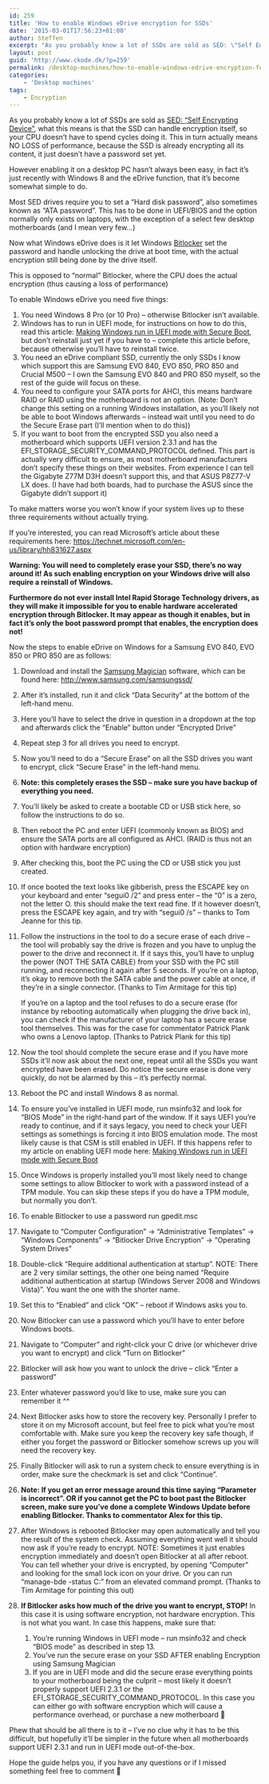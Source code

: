 ```yaml
---
id: 259
title: 'How to enable Windows eDrive encryption for SSDs'
date: '2015-03-01T17:56:23+01:00'
author: Steffen
excerpt: "As you probably know a lot of SSDs are sold as SED: \"Self Encrypting Device\", what this means is that the SSD can handle encryption itself, so your CPU doesn't have to spend cycles doing it. This in turn actually means NO LOSS of performance, because the SSD is already encrypting all its content, it just doesn't have a password set yet.\r\n\r\n \r\n\r\nHowever enabling it on a desktop PC hasn't always been easy, in fact it's just recently with Windows 8 and the eDrive function, that it's become somewhat simple to do."
layout: post
guid: 'http://www.ckode.dk/?p=259'
permalink: /desktop-machines/how-to-enable-windows-edrive-encryption-for-ssds/
categories:
    - 'Desktop machines'
tags:
    - Encryption
---
```


As you probably know a lot of SSDs are sold as [SED: “Self Encrypting Device”](http://en.wikipedia.org/wiki/Hardware-based_full_disk_encryption), what this means is that the SSD can handle encryption itself, so your CPU doesn’t have to spend cycles doing it. This in turn actually means NO LOSS of performance, because the SSD is already encrypting all its content, it just doesn’t have a password set yet.

However enabling it on a desktop PC hasn’t always been easy, in fact it’s just recently with Windows 8 and the eDrive function, that it’s become somewhat simple to do.

Most SED drives require you to set a “Hard disk password”, also sometimes known as “ATA password”. This has to be done in UEFI/BIOS and the option normally only exists on laptops, with the exception of a select few desktop motherboards (and I mean very few…)

Now what Windows eDrive does is it let Windows [Bitlocker](http://en.wikipedia.org/wiki/BitLocker) set the password and handle unlocking the drive at boot time, with the actual encryption still being done by the drive itself.

This is opposed to “normal” Bitlocker, where the CPU does the actual encryption (thus causing a loss of performance)

To enable Windows eDrive you need five things:

1. You need Windows 8 Pro (or 10 Pro) – otherwise Bitlocker isn’t available.
2. Windows has to run in UEFI mode, for instructions on how to do this, read this article: [Making Windows run in UEFI mode with Secure Boot](http://www.ckode.dk/desktop-machines/making-windows-run-in-uefi-mode-with-secure-boot/), but don’t reinstall just yet if you have to – complete this article before, because otherwise you’ll have to reinstall twice.
3. You need an eDrive compliant SSD, currently the only SSDs I know which support this are Samsung EVO 840, EVO 850, PRO 850 and Crucial M500 – I own the Samsung EVO 840 and PRO 850 myself, so the rest of the guide will focus on these.
4. You need to configure your SATA ports for AHCI, this means hardware RAID or RAID using the motherboard is not an option. (Note: Don’t change this setting on a running Windows installation, as you’ll likely not be able to boot Windows afterwards – instead wait until you need to do the Secure Erase part (I’ll mention when to do this))
5. If you want to boot from the encrypted SSD you also need a motherboard which supports UEFI version 2.3.1 and has the EFI\_STORAGE\_SECURITY\_COMMAND\_PROTOCOL defined. This part is actually very difficult to ensure, as most motherboard manufacturers don’t specify these things on their websites. From experience I can tell the Gigabyte Z77M D3H doesn’t support this, and that ASUS P8Z77-V LX does. (I have had both boards, had to purchase the ASUS since the Gigabyte didn’t support it)

To make matters worse you won’t know if your system lives up to these three requirements without actually trying.

If you’re interested, you can read Microsoft’s article about these requirements here: <https://technet.microsoft.com/en-us/library/hh831627.aspx>

**Warning: You will need to completely erase your SSD, there’s no way around it! As such enabling encryption on your Windows drive will also require a reinstall of Windows.**

**Furthermore do not ever install Intel Rapid Storage Technology drivers, as they will make it impossible for you to enable hardware accelerated encryption through Bitlocker. It may appear as though it enables, but in fact it’s only the boot password prompt that enables, the encryption does not!**

Now the steps to enable eDrive on Windows for a Samsung EVO 840, EVO 850 or PRO 850 are as follows:

1. Download and install the [Samsung Magician](http://www.samsung.com/samsungssd/) software, which can be found here: <http://www.samsung.com/samsungssd/>
2. After it’s installed, run it and click “Data Security” at the bottom of the left-hand menu.
3. Here you’ll have to select the drive in question in a dropdown at the top and afterwards click the “Enable” button under “Encrypted Drive”
4. Repeat step 3 for all drives you need to encrypt.
5. Now you’ll need to do a “Secure Erase” on all the SSD drives you want to encrypt, click “Secure Erase” in the left-hand menu.
6. **Note: this completely erases the SSD – make sure you have backup of everything you need.**
7. You’ll likely be asked to create a bootable CD or USB stick here, so follow the instructions to do so.
8. Then reboot the PC and enter UEFI (commonly known as BIOS) and ensure the SATA ports are all configured as AHCI. (RAID is thus not an option with hardware encryption)
9. After checking this, boot the PC using the CD or USB stick you just created.
10. If once booted the text looks like gibberish, press the ESCAPE key on your keyboard and enter “segui0 /2” and press enter – the “0” is a zero, not the letter O. this should make the text read fine. If it however doesn’t, press the ESCAPE key again, and try with “segui0 /s” – thanks to Tom Jeanne for this tip.
11. Follow the instructions in the tool to do a secure erase of each drive – the tool will probably say the drive is frozen and you have to unplug the power to the drive and reconnect it. If it says this, you’ll have to unplug the power (NOT THE SATA CABLE) from your SSD with the PC still running, and reconnecting it again after 5 seconds. If you’re on a laptop, it’s okay to remove both the SATA cable and the power cable at once, if they’re in a single connector. (Thanks to Tim Armitage for this tip)
    
    If you’re on a laptop and the tool refuses to do a secure erase (for instance by rebooting automatically when plugging the drive back in), you can check if the manufacturer of your laptop has a secure erase tool themselves. This was for the case for commentator Patrick Plank who owns a Lenovo laptop. (Thanks to Patrick Plank for this tip)
12. Now the tool should complete the secure erase and if you have more SSDs it’ll now ask about the next one, repeat until all the SSDs you want encrypted have been erased. Do notice the secure erase is done very quickly, do not be alarmed by this – it’s perfectly normal.
13. Reboot the PC and install Windows 8 as normal.
14. To ensure you’ve installed in UEFI mode, run msinfo32 and look for “BIOS Mode” in the right-hand part of the window. If it says UEFI you’re ready to continue, and if it says legacy, you need to check your UEFI settings as somethings is forcing it into BIOS emulation mode. The most likely cause is that CSM is still enabled in UEFI. If this happens refer to my article on enabling UEFI mode here: [Making Windows run in UEFI mode with Secure Boot](http://www.ckode.dk/desktop-machines/making-windows-run-in-uefi-mode-with-secure-boot/)
15. Once Windows is properly installed you’ll most likely need to change some settings to allow Bitlocker to work with a password instead of a TPM module. You can skip these steps if you do have a TPM module, but normally you don’t.
16. To enable Bitlocker to use a password run gpedit.msc
17. Navigate to “Computer Configuration” -&gt; “Administrative Templates” -&gt; “Windows Components” -&gt; “Bitlocker Drive Encryption” -&gt; “Operating System Drives”
18. Double-click “Require additional authentication at startup”. NOTE: There are 2 very similar settings, the other one being named “Require additional authentication at startup (Windows Server 2008 and Windows Vista)”. You want the one with the shorter name.
19. Set this to “Enabled” and click “OK” – reboot if Windows asks you to.
20. Now Bitlocker can use a password which you’ll have to enter before Windows boots.
21. Navigate to “Computer” and right-click your C drive (or whichever drive you want to encrypt) and click “Turn on Bitlocker”
22. Bitlocker will ask how you want to unlock the drive – click “Enter a password”
23. Enter whatever password you’d like to use, make sure you can remember it ^^
24. Next Bitlocker asks how to store the recovery key. Personally I prefer to store it on my Microsoft account, but feel free to pick what you’re most comfortable with. Make sure you keep the recovery key safe though, if either you forget the password or Bitlocker somehow screws up you will need the recovery key.
25. Finally Bitlocker will ask to run a system check to ensure everything is in order, make sure the checkmark is set and click “Continue”.
26. **Note: If you get an error message around this time saying “Parameter is incorrect”. OR if you cannot get the PC to boot past the Bitlocker screen, make sure you’ve done a complete Windows Update before enabling Bitlocker. Thanks to commentator Alex for this tip.**
27. After Windows is rebooted Bitlocker may open automatically and tell you the result of the system check. Assuming everything went well it should now ask if you’re ready to encrypt. NOTE: Sometimes it just enables encryption immediately and doesn’t open Bitlocker at all after reboot. You can tell whether your drive is encrypted, by opening “Computer” and looking for the small lock icon on your drive. Or you can run “manage-bde -status C:” from an elevated command prompt. (Thanks to Tim Armitage for pointing this out)
28. **If Bitlocker asks how much of the drive you want to encrypt, STOP!** In this case it is using software encryption, not hardware encryption. This is not what you want. In case this happens, make sure that: 
    1. You’re running Windows in UEFI mode – run msinfo32 and check “BIOS mode” as described in step 13.
    2. You’ve run the secure erase on your SSD AFTER enabling Encryption using Samsung Magician
    3. If you are in UEFI mode and did the secure erase everything points to your motherboard being the culprit – most likely it doesn’t properly support UEFI 2.3.1 or the EFI\_STORAGE\_SECURITY\_COMMAND\_PROTOCOL. In this case you can either go with software encryption which will cause a performance overhead, or purchase a new motherboard 🙁

Phew that should be all there is to it – I’ve no clue why it has to be this difficult, but hopefully it’ll be simpler in the future when all motherboards support UEFI 2.3.1 and run in UEFI mode out-of-the-box.

Hope the guide helps you, if you have any questions or if I missed something feel free to comment 🙂